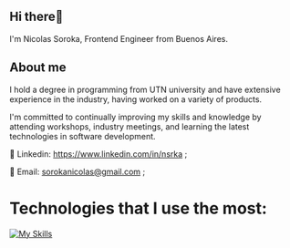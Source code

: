 ## Hi there👋  

I'm Nicolas Soroka,  Frontend Engineer from Buenos Aires.

## About me
  
I hold a degree in programming from UTN university and have extensive experience in the industry, having worked on a variety of products.

I'm committed to continually improving my skills and knowledge by attending workshops, industry meetings, and learning the latest technologies in software development.
    
🔗 Linkedin: https://www.linkedin.com/in/nsrka ; 

📧 Email: sorokanicolas@gmail.com ;
  
# Technologies that I use the most:  
 
[![My Skills](https://skillicons.dev/icons?i=js,html,css,react,nodejs,next,typescript,redux,sass)](https://skillicons.dev)
